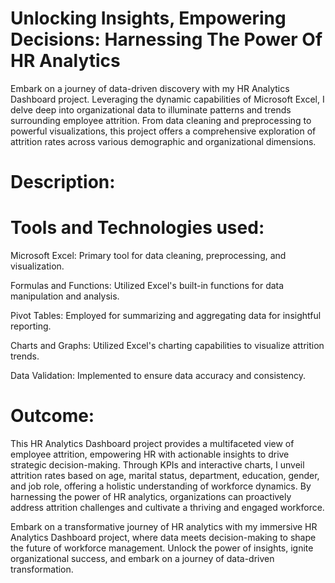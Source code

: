 # Unlocking Insights, Empowering Decisions: Harnessing The Power Of HR Analytics

Embark on a journey of data-driven discovery with my HR Analytics Dashboard project. Leveraging the dynamic capabilities of Microsoft Excel, I delve deep into organizational data to illuminate patterns and trends surrounding employee attrition. From data cleaning and preprocessing to powerful visualizations, this project offers a comprehensive exploration of attrition rates across various demographic and organizational dimensions.

# Description:

# Tools and Technologies used:

Microsoft Excel: Primary tool for data cleaning, preprocessing, and visualization.

Formulas and Functions: Utilized Excel's built-in functions for data manipulation and analysis.​

Pivot Tables: Employed for summarizing and aggregating data for insightful reporting.​

Charts and Graphs: Utilized Excel's charting capabilities to visualize attrition trends.​

Data Validation: Implemented to ensure data accuracy and consistency.



# Outcome:

This HR Analytics Dashboard project provides a multifaceted view of employee attrition, empowering HR with actionable insights to drive strategic decision-making. Through KPIs and interactive charts, I unveil attrition rates based on age, marital status, department, education, gender, and job role, offering a holistic understanding of workforce dynamics. By harnessing the power of HR analytics, organizations can proactively address attrition challenges and cultivate a thriving and engaged workforce.



Embark on a transformative journey of HR analytics with my immersive HR Analytics Dashboard project, where data meets decision-making to shape the future of workforce management. Unlock the power of insights, ignite organizational success, and embark on a journey of data-driven transformation.
